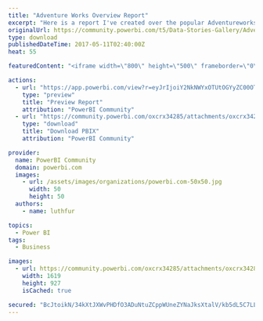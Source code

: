 ```yaml
---
title: "Adventure Works Overview Report"
excerpt: "Here is a report I've created over the popular Adventureworks database. I have inserted all the data into a CRM instance (Xynics CRM) and imported"
originalUrl: https://community.powerbi.com/t5/Data-Stories-Gallery/Adventure-Works-Overview-Report/m-p/173862
type: download
publishedDateTime: 2017-05-11T02:40:00Z
heat: 55

featuredContent: "<iframe width=\"800\" height=\"500\" frameborder=\"0\" src=\"https://app.powerbi.com/view?r=eyJrIjoiY2NkNWYxOTUtOGYyZC00OTAzLThmNjMtNzkzN2M3OGI2NmZjIiwidCI6IjY4ZWVjZjcyLWQwOTEtNDI5OS05YmM2LTg2ZjMyNzgwZDdiMiIsImMiOjh9\"></iframe>"

actions:
  - url: "https://app.powerbi.com/view?r=eyJrIjoiY2NkNWYxOTUtOGYyZC00OTAzLThmNjMtNzkzN2M3OGI2NmZjIiwidCI6IjY4ZWVjZjcyLWQwOTEtNDI5OS05YmM2LTg2ZjMyNzgwZDdiMiIsImMiOjh9"
    type: "preview"
    title: "Preview Report"
    attribution: "PowerBI Community"
  - url: "https://community.powerbi.com/oxcrx34285/attachments/oxcrx34285/DataStoriesGallery/846/2/XCRMAdventureWorksDemoV2.pbix"
    type: "download"
    title: "Download PBIX"
    attribution: "PowerBI Community"

provider:
  name: PowerBI Community
  domain: powerbi.com
  images:
    - url: /assets/images/organizations/powerbi.com-50x50.jpg
      width: 50
      height: 50
  authors:
    - name: luthfur

topics:
  - Power BI
tags:
  - Business

images:
  - url: https://community.powerbi.com/oxcrx34285/attachments/oxcrx34285/DataStoriesGallery/846/1/Aw_PBI.PNG
    width: 1619
    height: 927
    isCached: true

secured: "BcJtoikN/34kXtJXWvPHDfO3ADuNtuZCppWUneZYNaJksXtalV/kb5dL5C7LLfr3EatjBi5APjiQvTX9sSM/I+JumN6lNDtB2Y2hthxerM12HbC3AYfGiB/JEb5M7uPRNCG4zVujKQ0uuJPp1LFWwLu/FdRan7m7uTfTpPZEMNf/5+u3d7zvL7/dVMsa2GVRGa1JHewXhOELKZJw6Qv0pBOFFuuchrRNJy29GOMKPY4GehOGlDbQ+NrmBtA1zt2S7S9ffmW3frSjf+feTRfhSQqMhbBXKteqsiz9Dy7HnbQvo3OnuBbGz6dDgeHgjwEtWCI4d71TOo1BFMsUtyVt1akcZSiQpOe8iBt6Movp3i/Vd1lP7PfKvQqzpaVmkN9vOziRJPlEH1+YhTiM/NGAfkgAF3tEofj9N01eq5XwtoU=;YIxBUsap6FoQ/9iFSnWaGg=="
---
```


